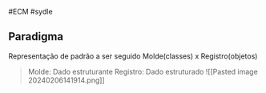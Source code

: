 #ECM #sydle
## Paradigma
Representação de padrão a ser seguido
Molde(classes) x Registro(objetos)
> Molde: Dado estruturante
> Registro: Dado estruturado
> ![[Pasted image 20240206141914.png]]